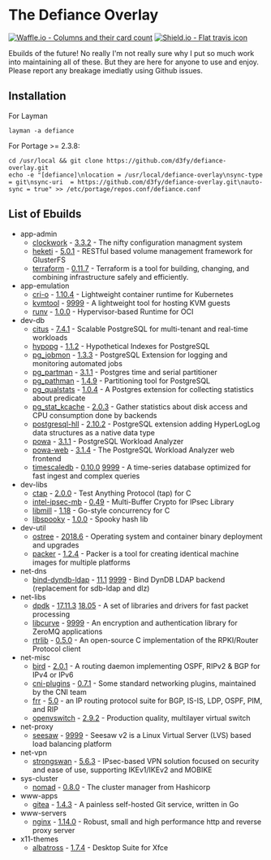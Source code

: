 # The Defiance Overlay

[![Waffle.io - Columns and their card count](https://badge.waffle.io/D3fy/defiance-overlay.svg?columns=To%20do,In%20Progress&style=flat-square)](https://waffle.io/D3fy/defiance-overlay)
[![Shield.io - Flat travis icon](https://img.shields.io/travis/D3fy/defiance-overlay.svg?style=flat-square)](https://travis-ci.org/D3fy/defiance-overlay)

Ebuilds of the future! No really I'm not really sure why I put so much work into maintaining all of these. But they are here for anyone to use and enjoy. Please report any breakage imediatly using Github issues.


## Installation

For Layman

	layman -a defiance

For Portage >= 2.3.8:

	cd /usr/local && git clone https://github.com/d3fy/defiance-overlay.git
	echo -e "[defiance]\nlocation = /usr/local/defiance-overlay\nsync-type = git\nsync-uri  = https://github.com/d3fy/defiance-overlay.git\nauto-sync = true" >> /etc/portage/repos.conf/defiance.conf

## List of Ebuilds

  - app-admin
    - [clockwork](http://clockwork.niftylogic.com/) -  [3.3.2](/app-admin/clockwork-3.3.2.ebuild) -
      The nifty configuration managment system
    - [heketi](https://github.com/heketi/heketi) -  [5.0.1](/app-admin/heketi-5.0.1.ebuild) -
      RESTful based volume management framework for GlusterFS
    - [terraform](https://www.terraform.io/) -  [0.11.7](/app-admin/terraform-0.11.7.ebuild) -
      Terraform is a tool for building, changing, and combining infrastructure safely and efficiently.
  - app-emulation
    - [cri-o](http://cri-o.io/) -  [1.10.4](/app-emulation/cri-o-1.10.4.ebuild) -
      Lightweight container runtime for Kubernetes
    - [kvmtool](https://git.kernel.org/pub/scm/linux/kernel/git/will/kvmtool.git/) -  [9999](/app-emulation/kvmtool-9999.ebuild) -
      A lightweight tool for hosting KVM guests
    - [runv](https://github.com/hyperhq/runv) -  [1.0.0](/app-emulation/runv-1.0.0.ebuild) -
      Hypervisor-based Runtime for OCI
  - dev-db
    - [citus](https://www.citusdata.com/) -  [7.4.1](/dev-db/citus-7.4.1.ebuild) -
      Scalable PostgreSQL for multi-tenant and real-time workloads
    - [hypopg](http://hypopg.github.io/hypopg/) -  [1.1.2](/dev-db/hypopg-1.1.2.ebuild) -
      Hypothetical Indexes for PostgreSQL
    - [pg_jobmon](https://github.com/omniti-labs/pg_jobmon) -  [1.3.3](/dev-db/pg_jobmon-1.3.3.ebuild) -
      PostgreSQL Extension for logging and monitoring automated jobs
    - [pg_partman](https://github.com/keithf4/pg_partman) -  [3.1.1](/dev-db/pg_partman-3.1.1.ebuild) -
      Postgres time and serial partitioner
    - [pg_pathman](https://github.com/postgrespro/pg_pathman) -  [1.4.9](/dev-db/pg_pathman-1.4.9.ebuild) -
      Partitioning tool for PostgreSQL
    - [pg_qualstats](https://github.com/powa-team/pg_qualstats) -  [1.0.4](/dev-db/pg_qualstats-1.0.4.ebuild) -
      A Postgres extension for collecting statistics about predicate
    - [pg_stat_kcache](https://github.com/powa-team/pg_stat_kcache) -  [2.0.3](/dev-db/pg_stat_kcache-2.0.3.ebuild) -
      Gather statistics about disk access and CPU consumption done by backends
    - [postgresql-hll](https://github.com/citusdata/postgresql-hll) -  [2.10.2](/dev-db/postgresql-hll-2.10.2.ebuild) -
      PostgreSQL extension adding HyperLogLog data structures as a native data type
    - [powa](http://powa-team.github.io/powa/) -  [3.1.1](/dev-db/powa-3.1.1.ebuild) -
      PostgreSQL Workload Analyzer
    - [powa-web](http://powa.readthedocs.io/en/latest/powa-web/index.html) -  [3.1.4](/dev-db/powa-web-3.1.4.ebuild) -
      The PostgreSQL Workload Analyzer web frontend
    - [timescaledb](http://www.timescale.com/) -  [0.10.0](/dev-db/timescaledb-0.10.0.ebuild) [9999](/dev-db/timescaledb-9999.ebuild) -
      A time-series database optimized for fast ingest and complex queries
  - dev-libs
    - [ctap](https://github.com/jhunt/ctap/) -  [2.0.0](/dev-libs/ctap-2.0.0.ebuild) -
      Test Anything Protocol (tap) for C
    - [intel-ipsec-mb](https://github.com/intel/intel-ipsec-mb) -  [0.49](/dev-libs/intel-ipsec-mb-0.49.ebuild) -
      Multi-Buffer Crypto for IPsec Library
    - [libmill](http://libmill.org/) -  [1.18](/dev-libs/libmill-1.18.ebuild) -
      Go-style concurrency for C
    - [libspooky](https://github.com/graytshirt/libspooky) -  [1.0.0](/dev-libs/libspooky-1.0.0.ebuild) -
      Spooky hash lib
  - dev-util
    - [ostree](https://ostree.readthedocs.io/en/latest/) -  [2018.6](/dev-util/ostree-2018.6.ebuild) -
      Operating system and container binary deployment and upgrades
    - [packer](http://www.packer.io) -  [1.2.4](/dev-util/packer-1.2.4.ebuild) -
      Packer is a tool for creating identical machine images for multiple platforms
  - net-dns
    - [bind-dyndb-ldap](https://fedorahosted.org/bind-dyndb-ldap/) -  [11.1](/net-dns/bind-dyndb-ldap-11.1.ebuild) [9999](/net-dns/bind-dyndb-ldap-9999.ebuild) -
      Bind DynDB LDAP backend (replacement for sdb-ldap and dlz)
  - net-libs
    - [dpdk](http://dpdk.org/) -  [17.11.3](/net-libs/dpdk-17.11.3.ebuild) [18.05](/net-libs/dpdk-18.05.ebuild) -
      A set of libraries and drivers for fast packet processing
    - [libcurve](http://curvezmq.org) -  [9999](/net-libs/libcurve-9999.ebuild) -
      An encryption and authentication library for ZeroMQ applications
    - [rtrlib](http://rtrlib.realmv6.org/) -  [0.5.0](/net-libs/rtrlib-0.5.0.ebuild) -
      An open-source C implementation of the RPKI/Router Protocol client
  - net-misc
    - [bird](http://bird.network.cz) -  [2.0.1](/net-misc/bird-2.0.1.ebuild) -
      A routing daemon implementing OSPF, RIPv2 & BGP for IPv4 or IPv6
    - [cni-plugins](https://github.com/containernetworking/plugins) -  [0.7.1](/net-misc/cni-plugins-0.7.1.ebuild) -
      Some standard networking plugins, maintained by the CNI team
    - [frr](https://frrouting.org/) -  [5.0](/net-misc/frr-5.0.ebuild) -
      an IP routing protocol suite for BGP, IS-IS, LDP, OSPF, PIM, and RIP
    - [openvswitch](http://openvswitch.org) -  [2.9.2](/net-misc/openvswitch-2.9.2.ebuild) -
      Production quality, multilayer virtual switch
  - net-proxy
    - [seesaw](https://github.com/google/seesaw) -  [9999](/net-proxy/seesaw-9999.ebuild) -
      Seesaw v2 is a Linux Virtual Server (LVS) based load balancing platform
  - net-vpn
    - [strongswan](http://www.strongswan.org/) -  [5.6.3](/net-vpn/strongswan-5.6.3.ebuild) -
      IPsec-based VPN solution focused on security and ease of use, supporting IKEv1/IKEv2 and MOBIKE
  - sys-cluster
    - [nomad](http://www.nomadproject.io) -  [0.8.0](/sys-cluster/nomad-0.8.0.ebuild) -
      The cluster manager from Hashicorp
  - www-apps
    - [gitea](https://github.com/go-gitea/gitea) -  [1.4.3](/www-apps/gitea-1.4.3.ebuild) -
      A painless self-hosted Git service, written in Go
  - www-servers
    - [nginx](https://nginx.org) -  [1.14.0](/www-servers/nginx-1.14.0.ebuild) -
      Robust, small and high performance http and reverse proxy server
  - x11-themes
    - [albatross](http://shimmerproject.org/projects/albatross/) -  [1.7.4](/x11-themes/albatross-1.7.4.ebuild) -
      Desktop Suite for Xfce
